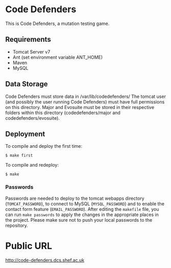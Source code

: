 # Code Defenders

This is Code Defenders, a mutation testing game.

## Requirements

- Tomcat Server v7
- Ant (set environment variable ANT_HOME)
- Maven
- MySQL

## Data Storage
Code Defenders must store data in /var/lib/codedefenders/
The tomcat user (and possibly the user running Code Defenders) must
have full permissions on this directory.
Major and Evosuite must be stored in their respective folders within
this directory (codedefenders/major and codedefenders/evosuite).

## Deployment

To compile and deploy the first time:

```
$ make first
```

To compile and redeploy:

```
$ make
```

### Passwords

Passwords are needed to deploy to the tomcat webapps directory
(`TOMCAT_PASSWORD`), to connect to MySQL (`MYSQL_PASSWORD`) and to
enable the contact form feature (`EMAIL_PASSWORD`). After editing the
`makefile` file, you can run `make passwords` to apply the changes in
the appropriate places in the project. Please make sure not to push
your local passwords to the repository.


# Public URL

<http://code-defenders.dcs.shef.ac.uk>
